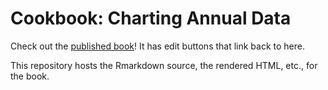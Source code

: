 # Cookbook: Charting Annual Data

Check out the [published book](https://baaqmd.github.io/charting-annual-data)! It has edit buttons that link back to here. 

This repository hosts the Rmarkdown source, the rendered HTML, etc., for the book.
